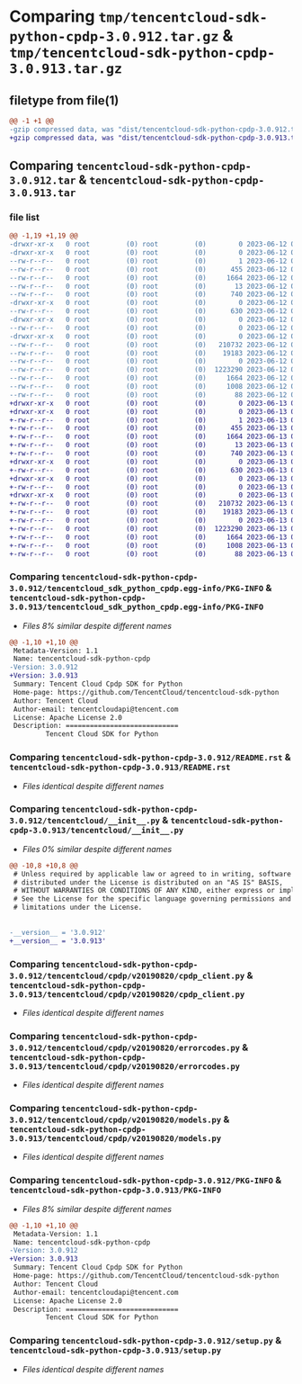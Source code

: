 # Comparing `tmp/tencentcloud-sdk-python-cpdp-3.0.912.tar.gz` & `tmp/tencentcloud-sdk-python-cpdp-3.0.913.tar.gz`

## filetype from file(1)

```diff
@@ -1 +1 @@
-gzip compressed data, was "dist/tencentcloud-sdk-python-cpdp-3.0.912.tar", last modified: Mon Jun 12 03:00:36 2023, max compression
+gzip compressed data, was "dist/tencentcloud-sdk-python-cpdp-3.0.913.tar", last modified: Tue Jun 13 02:08:27 2023, max compression
```

## Comparing `tencentcloud-sdk-python-cpdp-3.0.912.tar` & `tencentcloud-sdk-python-cpdp-3.0.913.tar`

### file list

```diff
@@ -1,19 +1,19 @@
-drwxr-xr-x   0 root         (0) root         (0)        0 2023-06-12 03:00:36.000000 tencentcloud-sdk-python-cpdp-3.0.912/
-drwxr-xr-x   0 root         (0) root         (0)        0 2023-06-12 03:00:36.000000 tencentcloud-sdk-python-cpdp-3.0.912/tencentcloud_sdk_python_cpdp.egg-info/
--rw-r--r--   0 root         (0) root         (0)        1 2023-06-12 03:00:36.000000 tencentcloud-sdk-python-cpdp-3.0.912/tencentcloud_sdk_python_cpdp.egg-info/dependency_links.txt
--rw-r--r--   0 root         (0) root         (0)      455 2023-06-12 03:00:36.000000 tencentcloud-sdk-python-cpdp-3.0.912/tencentcloud_sdk_python_cpdp.egg-info/SOURCES.txt
--rw-r--r--   0 root         (0) root         (0)     1664 2023-06-12 03:00:36.000000 tencentcloud-sdk-python-cpdp-3.0.912/tencentcloud_sdk_python_cpdp.egg-info/PKG-INFO
--rw-r--r--   0 root         (0) root         (0)       13 2023-06-12 03:00:36.000000 tencentcloud-sdk-python-cpdp-3.0.912/tencentcloud_sdk_python_cpdp.egg-info/top_level.txt
--rw-r--r--   0 root         (0) root         (0)      740 2023-06-12 03:00:35.000000 tencentcloud-sdk-python-cpdp-3.0.912/README.rst
-drwxr-xr-x   0 root         (0) root         (0)        0 2023-06-12 03:00:36.000000 tencentcloud-sdk-python-cpdp-3.0.912/tencentcloud/
--rw-r--r--   0 root         (0) root         (0)      630 2023-06-12 03:00:35.000000 tencentcloud-sdk-python-cpdp-3.0.912/tencentcloud/__init__.py
-drwxr-xr-x   0 root         (0) root         (0)        0 2023-06-12 03:00:36.000000 tencentcloud-sdk-python-cpdp-3.0.912/tencentcloud/cpdp/
--rw-r--r--   0 root         (0) root         (0)        0 2023-06-12 03:00:35.000000 tencentcloud-sdk-python-cpdp-3.0.912/tencentcloud/cpdp/__init__.py
-drwxr-xr-x   0 root         (0) root         (0)        0 2023-06-12 03:00:36.000000 tencentcloud-sdk-python-cpdp-3.0.912/tencentcloud/cpdp/v20190820/
--rw-r--r--   0 root         (0) root         (0)   210732 2023-06-12 03:00:35.000000 tencentcloud-sdk-python-cpdp-3.0.912/tencentcloud/cpdp/v20190820/cpdp_client.py
--rw-r--r--   0 root         (0) root         (0)    19183 2023-06-12 03:00:35.000000 tencentcloud-sdk-python-cpdp-3.0.912/tencentcloud/cpdp/v20190820/errorcodes.py
--rw-r--r--   0 root         (0) root         (0)        0 2023-06-12 03:00:35.000000 tencentcloud-sdk-python-cpdp-3.0.912/tencentcloud/cpdp/v20190820/__init__.py
--rw-r--r--   0 root         (0) root         (0)  1223290 2023-06-12 03:00:35.000000 tencentcloud-sdk-python-cpdp-3.0.912/tencentcloud/cpdp/v20190820/models.py
--rw-r--r--   0 root         (0) root         (0)     1664 2023-06-12 03:00:36.000000 tencentcloud-sdk-python-cpdp-3.0.912/PKG-INFO
--rw-r--r--   0 root         (0) root         (0)     1008 2023-06-12 03:00:35.000000 tencentcloud-sdk-python-cpdp-3.0.912/setup.py
--rw-r--r--   0 root         (0) root         (0)       88 2023-06-12 03:00:36.000000 tencentcloud-sdk-python-cpdp-3.0.912/setup.cfg
+drwxr-xr-x   0 root         (0) root         (0)        0 2023-06-13 02:08:27.000000 tencentcloud-sdk-python-cpdp-3.0.913/
+drwxr-xr-x   0 root         (0) root         (0)        0 2023-06-13 02:08:27.000000 tencentcloud-sdk-python-cpdp-3.0.913/tencentcloud_sdk_python_cpdp.egg-info/
+-rw-r--r--   0 root         (0) root         (0)        1 2023-06-13 02:08:27.000000 tencentcloud-sdk-python-cpdp-3.0.913/tencentcloud_sdk_python_cpdp.egg-info/dependency_links.txt
+-rw-r--r--   0 root         (0) root         (0)      455 2023-06-13 02:08:27.000000 tencentcloud-sdk-python-cpdp-3.0.913/tencentcloud_sdk_python_cpdp.egg-info/SOURCES.txt
+-rw-r--r--   0 root         (0) root         (0)     1664 2023-06-13 02:08:27.000000 tencentcloud-sdk-python-cpdp-3.0.913/tencentcloud_sdk_python_cpdp.egg-info/PKG-INFO
+-rw-r--r--   0 root         (0) root         (0)       13 2023-06-13 02:08:27.000000 tencentcloud-sdk-python-cpdp-3.0.913/tencentcloud_sdk_python_cpdp.egg-info/top_level.txt
+-rw-r--r--   0 root         (0) root         (0)      740 2023-06-13 02:08:27.000000 tencentcloud-sdk-python-cpdp-3.0.913/README.rst
+drwxr-xr-x   0 root         (0) root         (0)        0 2023-06-13 02:08:27.000000 tencentcloud-sdk-python-cpdp-3.0.913/tencentcloud/
+-rw-r--r--   0 root         (0) root         (0)      630 2023-06-13 02:08:27.000000 tencentcloud-sdk-python-cpdp-3.0.913/tencentcloud/__init__.py
+drwxr-xr-x   0 root         (0) root         (0)        0 2023-06-13 02:08:27.000000 tencentcloud-sdk-python-cpdp-3.0.913/tencentcloud/cpdp/
+-rw-r--r--   0 root         (0) root         (0)        0 2023-06-13 02:08:27.000000 tencentcloud-sdk-python-cpdp-3.0.913/tencentcloud/cpdp/__init__.py
+drwxr-xr-x   0 root         (0) root         (0)        0 2023-06-13 02:08:27.000000 tencentcloud-sdk-python-cpdp-3.0.913/tencentcloud/cpdp/v20190820/
+-rw-r--r--   0 root         (0) root         (0)   210732 2023-06-13 02:08:27.000000 tencentcloud-sdk-python-cpdp-3.0.913/tencentcloud/cpdp/v20190820/cpdp_client.py
+-rw-r--r--   0 root         (0) root         (0)    19183 2023-06-13 02:08:27.000000 tencentcloud-sdk-python-cpdp-3.0.913/tencentcloud/cpdp/v20190820/errorcodes.py
+-rw-r--r--   0 root         (0) root         (0)        0 2023-06-13 02:08:27.000000 tencentcloud-sdk-python-cpdp-3.0.913/tencentcloud/cpdp/v20190820/__init__.py
+-rw-r--r--   0 root         (0) root         (0)  1223290 2023-06-13 02:08:27.000000 tencentcloud-sdk-python-cpdp-3.0.913/tencentcloud/cpdp/v20190820/models.py
+-rw-r--r--   0 root         (0) root         (0)     1664 2023-06-13 02:08:27.000000 tencentcloud-sdk-python-cpdp-3.0.913/PKG-INFO
+-rw-r--r--   0 root         (0) root         (0)     1008 2023-06-13 02:08:27.000000 tencentcloud-sdk-python-cpdp-3.0.913/setup.py
+-rw-r--r--   0 root         (0) root         (0)       88 2023-06-13 02:08:27.000000 tencentcloud-sdk-python-cpdp-3.0.913/setup.cfg
```

### Comparing `tencentcloud-sdk-python-cpdp-3.0.912/tencentcloud_sdk_python_cpdp.egg-info/PKG-INFO` & `tencentcloud-sdk-python-cpdp-3.0.913/tencentcloud_sdk_python_cpdp.egg-info/PKG-INFO`

 * *Files 8% similar despite different names*

```diff
@@ -1,10 +1,10 @@
 Metadata-Version: 1.1
 Name: tencentcloud-sdk-python-cpdp
-Version: 3.0.912
+Version: 3.0.913
 Summary: Tencent Cloud Cpdp SDK for Python
 Home-page: https://github.com/TencentCloud/tencentcloud-sdk-python
 Author: Tencent Cloud
 Author-email: tencentcloudapi@tencent.com
 License: Apache License 2.0
 Description: ============================
         Tencent Cloud SDK for Python
```

### Comparing `tencentcloud-sdk-python-cpdp-3.0.912/README.rst` & `tencentcloud-sdk-python-cpdp-3.0.913/README.rst`

 * *Files identical despite different names*

### Comparing `tencentcloud-sdk-python-cpdp-3.0.912/tencentcloud/__init__.py` & `tencentcloud-sdk-python-cpdp-3.0.913/tencentcloud/__init__.py`

 * *Files 0% similar despite different names*

```diff
@@ -10,8 +10,8 @@
 # Unless required by applicable law or agreed to in writing, software
 # distributed under the License is distributed on an "AS IS" BASIS,
 # WITHOUT WARRANTIES OR CONDITIONS OF ANY KIND, either express or implied.
 # See the License for the specific language governing permissions and
 # limitations under the License.
 
 
-__version__ = '3.0.912'
+__version__ = '3.0.913'
```

### Comparing `tencentcloud-sdk-python-cpdp-3.0.912/tencentcloud/cpdp/v20190820/cpdp_client.py` & `tencentcloud-sdk-python-cpdp-3.0.913/tencentcloud/cpdp/v20190820/cpdp_client.py`

 * *Files identical despite different names*

### Comparing `tencentcloud-sdk-python-cpdp-3.0.912/tencentcloud/cpdp/v20190820/errorcodes.py` & `tencentcloud-sdk-python-cpdp-3.0.913/tencentcloud/cpdp/v20190820/errorcodes.py`

 * *Files identical despite different names*

### Comparing `tencentcloud-sdk-python-cpdp-3.0.912/tencentcloud/cpdp/v20190820/models.py` & `tencentcloud-sdk-python-cpdp-3.0.913/tencentcloud/cpdp/v20190820/models.py`

 * *Files identical despite different names*

### Comparing `tencentcloud-sdk-python-cpdp-3.0.912/PKG-INFO` & `tencentcloud-sdk-python-cpdp-3.0.913/PKG-INFO`

 * *Files 8% similar despite different names*

```diff
@@ -1,10 +1,10 @@
 Metadata-Version: 1.1
 Name: tencentcloud-sdk-python-cpdp
-Version: 3.0.912
+Version: 3.0.913
 Summary: Tencent Cloud Cpdp SDK for Python
 Home-page: https://github.com/TencentCloud/tencentcloud-sdk-python
 Author: Tencent Cloud
 Author-email: tencentcloudapi@tencent.com
 License: Apache License 2.0
 Description: ============================
         Tencent Cloud SDK for Python
```

### Comparing `tencentcloud-sdk-python-cpdp-3.0.912/setup.py` & `tencentcloud-sdk-python-cpdp-3.0.913/setup.py`

 * *Files identical despite different names*

